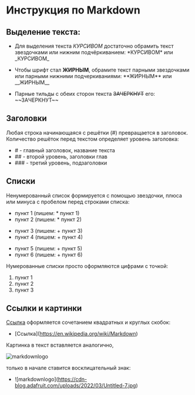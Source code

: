 # Инструкция по Markdown
## Выделение текста:

* Для выделения текста *КУРСИВОМ* достаточно обрамить текст звездочками или нижним подчёркиванием: \*КУРСИВОМ* или \_КУРСИВОМ_

* Чтобы шрифт стал **ЖИРНЫМ**, обрамите текст парными звездочками или парными нижними подчеркиваниями: \*\*ЖИРНЫМ** или \_\_ЖИРНЫМ__

* Парные тильды с обеих сторон текста ~~ЗАЧЕРКНУТ~~ его: \~~ЗАЧЕРКНУТ~~

## Заголовки

Любая строка начинающаяся с решётки (\#) превращается в заголовок. Количество решёток перед текстом определяет уровень заголовка: 
* \# - главный заголовок, название текста
* \## - второй уровень, заголовки глав
* \### - третий уровень, подзаголовки

## Списки

Ненумерованный список формируется с помощью звездочки, плюса или минуса с пробелом перед строками списка:

* пункт 1  (пишем: \* пункт 1)
* пункт 2  (пишем: \* пункт 2)
+ пункт 3  (пишем: \+ пункт 3)
+ пункт 4  (пишем: \+ пункт 4)
- пункт 5  (пишем: \+ пункт 5)
- пункт 6  (пишем: \+ пункт 6)

Нумерованные списки просто оформляются цифрами с точкой:

1. пункт 1  
2. пункт 2 
3. пункт 3 

## Ссылки и картинки

[Ссылка](https://en.wikipedia.org/wiki/Markdown) оформляется сочетанием квадратных и круглых скобок: 
* \[Ссылка](https://en.wikipedia.org/wiki/Markdown)

Картинка в текст вставляется аналогично,

![markdownlogo](https://cdn-blog.adafruit.com/uploads/2022/03/Untitled-7.jpg)

только в начале ставится восклицательный знак:
* \!\[markdownlogo](https://cdn-blog.adafruit.com/uploads/2022/03/Untitled-7.jpg)